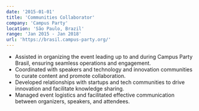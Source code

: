 ```yaml
---
date: '2015-01-01'
title: 'Communities Collaborator'
company: 'Campus Party'
location: 'São Paulo, Brazil'
range: 'Jan 2015 - Jan 2018'
url: 'https://brasil.campus-party.org/'
---
```


- Assisted in organizing the event leading up to and during Campus Party Brasil, ensuring seamless operations and engagement.
- Coordinated with speakers and technology and innovation communities to curate content and promote collaboration.
- Developed relationships with startups and tech communities to drive innovation and facilitate knowledge sharing.
- Managed event logistics and facilitated effective communication between organizers, speakers, and attendees.
